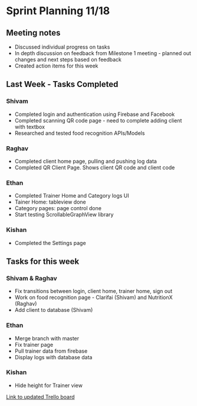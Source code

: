 # Sprint Planning 11/18

## Meeting notes
* Discussed individual progress on tasks
* In depth discussion on feedback from Milestone 1 meeting - planned out changes and next steps based on feedback
* Created action items for this week

## Last Week - Tasks Completed

### Shivam
* Completed login and authentication using Firebase and Facebook
* Completed scanning QR code page - need to complete adding client with textbox
* Researched and tested food recognition APIs/Models

### Raghav
* Completed client home page, pulling and pushing log data
* Completed QR Client Page. Shows client QR code and client code

### Ethan 
* Completed Trainer Home and Category logs UI
* Tainer Home: tableview done
* Category pages: page control done
* Start testing ScrollableGraphView library

### Kishan
* Completed the Settings page

## Tasks for this week

### Shivam & Raghav
* Fix transitions between login, client home, trainer home, sign out
* Work on food recognition page - Clarifai (Shivam) and NutritionX (Raghav)
* Add client to database (Shivam)

### Ethan
* Merge branch with master
* Fix trainer page
* Pull trainer data from firebase
* Display logs with database data

### Kishan
* Hide height for Trainer view 

[Link to updated Trello board](https://trello.com/b/FIhooiXX/ecs189e-project)
